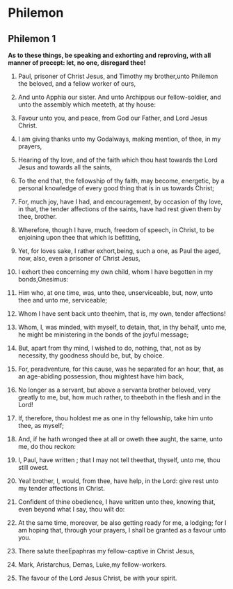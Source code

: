 # Philemon

## Philemon 1

__As to these things, be speaking and exhorting and reproving, with all manner of precept: let, no one, disregard thee!__

1. Paul, prisoner of Christ Jesus, and Timothy my brother,unto Philemon the beloved, and a fellow worker of ours,

2. And unto Apphia our sister. And unto Archippus our fellow-soldier, and unto the assembly which meeteth, at thy house:

3. Favour unto you, and peace, from God our Father, and Lord Jesus Christ.

4. I am giving thanks unto my Godalways, making mention, of thee, in my prayers,

5. Hearing of thy love, and of the faith which thou hast towards the Lord Jesus and towards all the saints,

6. To the end that, the fellowship of thy faith, may become, energetic, by a personal knowledge of every good thing that is in us towards Christ;

7. For, much joy, have I had, and encouragement, by occasion of thy love, in that, the tender affections of the saints, have had rest given them by thee, brother.

8. Wherefore, though I have, much, freedom of speech, in Christ, to be enjoining upon thee that which is befitting,

9. Yet, for loves sake, I rather exhort,being, such a one, as Paul the aged, now, also, even a prisoner of Christ Jesus,

10. I exhort thee concerning my own child, whom I have begotten in my bonds,Onesimus:

11. Him who, at one time, was, unto thee, unserviceable, but, now, unto thee and unto me, serviceable;

12. Whom I have sent back unto theehim, that is, my own, tender affections!

13. Whom, I, was minded, with myself, to detain, that, in thy behalf, unto me, he might be ministering in the bonds of the joyful message;

14. But, apart from thy mind, I wished to do, nothing, that, not as by necessity, thy goodness should be, but, by choice.

15. For, peradventure, for this cause, was he separated for an hour, that, as an age-abiding possession, thou mightest have him back,

16. No longer as a servant, but above a servanta brother beloved, very greatly to me, but, how much rather, to theeboth in the flesh and in the Lord!

17. If, therefore, thou holdest me as one in thy fellowship, take him unto thee, as myself;

18. And, if he hath wronged thee at all or oweth thee aught, the same, unto me, do thou reckon:

19. I, Paul, have written   ; that I may not tell theethat, thyself, unto me, thou still owest.

20. Yea! brother, I, would, from thee, have help, in the Lord: give rest unto my tender affections in Christ.

21. Confident of thine obedience, I have written unto thee, knowing that, even beyond what I say, thou wilt do:

22. At the same time, moreover, be also getting ready for me, a lodging; for I am hoping that, through your prayers, I shall be granted as a favour unto you.

23. There salute theeEpaphras my fellow-captive in Christ Jesus,

24. Mark, Aristarchus, Demas, Luke,my fellow-workers.

25. The favour of the Lord Jesus Christ, be with your spirit.

